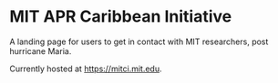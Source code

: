 # MIT APR Caribbean Initiative

A landing page for users to get in contact with MIT researchers, post hurricane Maria.

Currently hosted at https://mitci.mit.edu.
